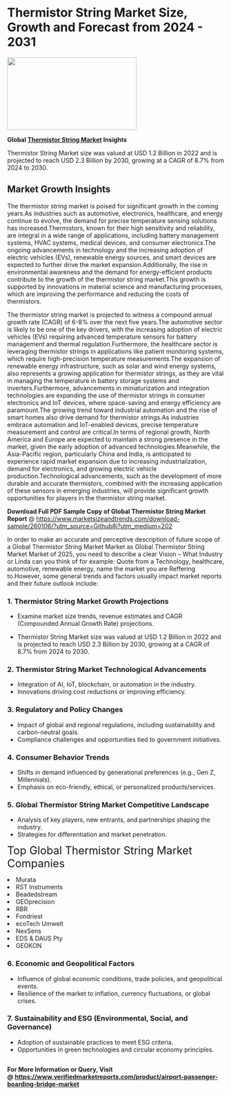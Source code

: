 <H1>Thermistor String Market Size, Growth and Forecast from 2024 - 2031</H1><img class="aligncenter size-medium wp-image-584254" src="https://thirdeyenews.in/wp-content/uploads/2024/09/Global-Market-Research-300x168.jpeg" alt="" width="300" height="168" /><p><strong>Global&nbsp;<a href="https://www.marketsizeandtrends.com/download-sample/260106/?utm_source=Github8j?utm_medium=202">Thermistor String Market</a> Insights</strong></p><p>Thermistor String Market size was valued at USD 1.2 Billion in 2022 and is projected to reach USD 2.3 Billion by 2030, growing at a CAGR of 8.7% from 2024 to 2030.</p><p><h2>Market Growth Insights</h2> <p>The thermistor string market is poised for significant growth in the coming years.As industries such as automotive, electronics, healthcare, and energy continue to evolve, the demand for precise temperature sensing solutions has increased.Thermistors, known for their high sensitivity and reliability, are integral in a wide range of applications, including battery management systems, HVAC systems, medical devices, and consumer electronics.The ongoing advancements in technology and the increasing adoption of electric vehicles (EVs), renewable energy sources, and smart devices are expected to further drive the market expansion.Additionally, the rise in environmental awareness and the demand for energy-efficient products contribute to the growth of the thermistor string market.This growth is supported by innovations in material science and manufacturing processes, which are improving the performance and reducing the costs of thermistors.</p> <p>The thermistor string market is projected to witness a compound annual growth rate (CAGR) of 6-8% over the next five years.The automotive sector is likely to be one of the key drivers, with the increasing adoption of electric vehicles (EVs) requiring advanced temperature sensors for battery management and thermal regulation.Furthermore, the healthcare sector is leveraging thermistor strings in applications like patient monitoring systems, which require high-precision temperature measurements.The expansion of renewable energy infrastructure, such as solar and wind energy systems, also represents a growing application for thermistor strings, as they are vital in managing the temperature in battery storage systems and inverters.Furthermore, advancements in miniaturization and integration technologies are expanding the use of thermistor strings in consumer electronics and IoT devices, where space-saving and energy efficiency are paramount.The growing trend toward industrial automation and the rise of smart homes also drive demand for thermistor strings.As industries embrace automation and IoT-enabled devices, precise temperature measurement and control are critical.In terms of regional growth, North America and Europe are expected to maintain a strong presence in the market, given the early adoption of advanced technologies.Meanwhile, the Asia-Pacific region, particularly China and India, is anticipated to experience rapid market expansion due to increasing industrialization, demand for electronics, and growing electric vehicle production.Technological advancements, such as the development of more durable and accurate thermistors, combined with the increasing application of these sensors in emerging industries, will provide significant growth opportunities for players in the thermistor string market.</p> <p><span class=""><strong>Download Full PDF Sample Copy of Global Thermistor String Market Report</strong> @ <a href="https://www.marketsizeandtrends.com/download-sample/260106/?utm_source=Github8j?utm_medium=202" target="_blank">https://www.marketsizeandtrends.com/download-sample/260106/?utm_source=Github8j?utm_medium=202</a></span></p><p>In order to make an accurate and perceptive description of future scope of a Global&nbsp;Thermistor String Market Market as Global&nbsp;Thermistor String Market Market of 2025, you need to describe a clear Vision &ndash; What Industry or Linda can you think of for example: Quote from a Technology, healthcare, automotive, renewable energy, name the market you are Reffering to.However, some general trends and factors usually impact market reports and their future outlook include:</p><h3>1.&nbsp;<strong>Thermistor String Market Growth Projections</strong></h3><ul><li>Examine market size trends, revenue estimates and CAGR (Compounded Annual Growth Rate) projections.</li><li><p>Thermistor String Market size was valued at USD 1.2 Billion in 2022 and is projected to reach USD 2.3 Billion by 2030, growing at a CAGR of 8.7% from 2024 to 2030.</p></li></ul><h3>2.&nbsp;<strong>Thermistor String Market Technological Advancements</strong></h3><ul><li>Integration of AI, IoT, blockchain, or automation in the industry.</li><li>Innovations driving cost reductions or improving efficiency.</li></ul><h3>3.&nbsp;<strong>Regulatory and Policy Changes</strong></h3><ul><li>Impact of global and regional regulations, including sustainability and carbon-neutral goals.</li><li>Compliance challenges and opportunities tied to government initiatives.</li></ul><h3>4.&nbsp;<strong>Consumer Behavior Trends</strong></h3><ul><li>Shifts in demand influenced by generational preferences (e.g., Gen Z, Millennials).</li><li>Emphasis on eco-friendly, ethical, or personalized products/services.</li></ul><h3>5.&nbsp;<strong>Global Thermistor String Market Competitive Landscape</strong></h3><ul><li>Analysis of key players, new entrants, and partnerships shaping the industry.</li><li>Strategies for differentiation and market penetration.</li></ul><p data-pm-slice="1 1 []"><span style="color: inherit; font-family: inherit; font-size: 25px;">Top Global Thermistor String Market Companies</span></p><div class="" data-test-id=""><p><li>Murata</li><li> RST Instruments</li><li> Beadedstream</li><li> GEOprecision</li><li> RBR</li><li> Fondriest</li><li> ecoTech Umwelt</li><li> NexSens</li><li> EDS & DAUS Pty</li><li> GEOKON</li></p></div><h3>6.&nbsp;<strong>Economic and Geopolitical Factors</strong></h3><ul><li>Influence of global economic conditions, trade policies, and geopolitical events.</li><li>Resilience of the market to inflation, currency fluctuations, or global crises.</li></ul><h3>7.&nbsp;<strong>Sustainability and ESG (Environmental, Social, and Governance)</strong></h3><ul><li>Adoption of sustainable practices to meet ESG criteria.</li><li>Opportunities in green technologies and circular economy principles.</li></ul><h2><strong style="font-size: 14px;">For More Information or Query, Visit @&nbsp;</strong><a style="background-color: #ffffff; font-size: 14px;" href="https://www.marketsizeandtrends.com/report/thermistor-string-market/" target="_blank">https://www.verifiedmarketreports.com/product/airport-passenger-boarding-bridge-market</a></h2>